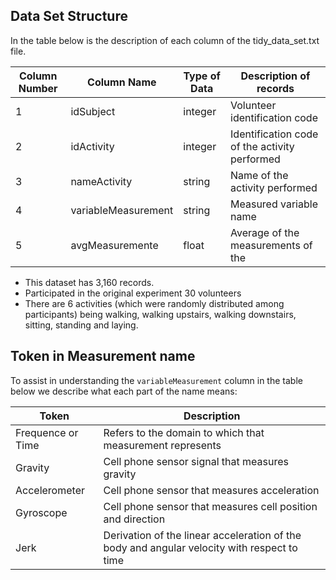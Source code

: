 ## Data Set Structure

In the table below is the description of each column of the tidy_data_set.txt file.

|Column Number|Column Name      |Type of Data |Description of records           |
|----------------|--------------------|-------------|------------------------------------------------------------|
|1               |idSubject           | integer     |Volunteer identification code                 |
|2               |idActivity          | integer     |Identification code of the activity performed                 |
|3               |nameActivity        | string      |Name of the activity performed                                 |
|4               |variableMeasurement | string      |Measured variable name|
|5               |avgMeasuremente     | float       |Average of the measurements of the                              |

- This dataset has 3,160 records.
- Participated in the original experiment 30 volunteers
- There are 6 activities (which were randomly distributed among participants) being walking, walking upstairs, walking downstairs, sitting, standing and laying.

## Token in Measurement name

To assist in understanding the `variableMeasurement` column in the table below we describe what each part of the name means:

|Token|Description|
|------|---------|
|Frequence or Time| Refers to the domain to which that measurement represents|
|Gravity| Cell phone sensor signal that measures gravity|
|Accelerometer| Cell phone sensor that measures acceleration|
|Gyroscope| Cell phone sensor that measures cell position and direction|
|Jerk| Derivation of the linear acceleration of the body and angular velocity with respect to time|

